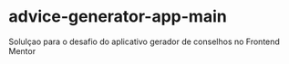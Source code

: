 # advice-generator-app-main
 Solulçao para o desafio do aplicativo gerador de conselhos no Frontend Mentor
